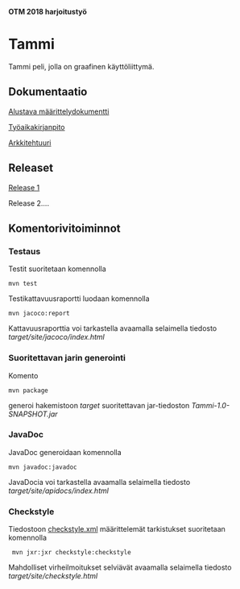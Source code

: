 **OTM 2018 harjoitustyö**

# Tammi

Tammi peli, jolla on graafinen käyttöliittymä.

## Dokumentaatio

[Alustava määrittelydokumentti](https://github.com/matiasja/otm-harjoitustyo/blob/master/dokumentointi/alustava%20m%C3%A4)

[Työaikakirjanpito](https://github.com/matiasja/otm-harjoitustyo/blob/master/dokumentointi/tuntikirjanpito.md)

[Arkkitehtuuri](https://github.com/matiasja/otm-harjoitustyo/blob/master/dokumentointi/arkkitehtuuri.md)

## Releaset

[Release 1](https://github.com/matiasja/otm-harjoitustyo/releases/download/viikko5/Tammi1.0.jar)

Release 2....

## Komentorivitoiminnot

### Testaus

Testit suoritetaan komennolla

```
mvn test
```

Testikattavuusraportti luodaan komennolla

```
mvn jacoco:report
```

Kattavuusraporttia voi tarkastella avaamalla selaimella tiedosto _target/site/jacoco/index.html_

### Suoritettavan jarin generointi

Komento

```
mvn package
```

generoi hakemistoon _target_ suoritettavan jar-tiedoston _Tammi-1.0-SNAPSHOT.jar_

### JavaDoc

JavaDoc generoidaan komennolla

```
mvn javadoc:javadoc
```

JavaDocia voi tarkastella avaamalla selaimella tiedosto _target/site/apidocs/index.html_

### Checkstyle

Tiedostoon [checkstyle.xml](https://github.com/matiasja/otm-harjoitustyo/blob/master/Tammi/checkstyle/checkstyle.xml) määrittelemät tarkistukset suoritetaan komennolla

```
 mvn jxr:jxr checkstyle:checkstyle
```

Mahdolliset virheilmoitukset selviävät avaamalla selaimella tiedosto _target/site/checkstyle.html_

